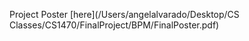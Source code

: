 Project Poster [here](/Users/angelalvarado/Desktop/CS Classes/CS1470/FinalProject/BPM/FinalPoster.pdf)